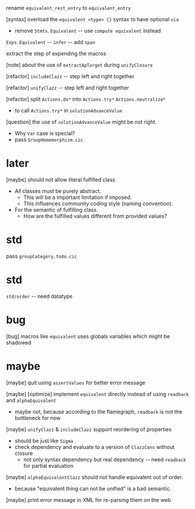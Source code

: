 rename `equivalent_rest_entry` to `equivalent_entry`

[syntax] overload the `equivalent <type> {}` syntax to have optional `via`

- remove `Stmts.Equivalent` -- use `compute equivalent` instead

`Exps.Equivalent` -- `infer` -- add `span`

extract the step of expending the macros

[note] about the use of `extractApTarget` during `unifyClosure`

[refactor] `includeClazz` -- step left and right together

[refactor] `unifyClazz` -- step left and right together

[refactor] split `Actions.do*` into `Actions.try*` `Actions.neutralize*`

- to call `Actions.try*` in `solutionAdvanceValue`

[question] the use of `solutionAdvanceValue` might be not right.

- Why `Var` case is special?
- pass `GroupHomomorphism.cic`

# later

[maybe] should not allow literal fulfilled class

- All classes must be purely abstract.
  - This will be a important limitation if imposed.
  - This influences community coding style (naming convention).
- For the semantic of fulfilling class.
  - How are the fulfilled values different from provided values?

# std

pass `groupCategory.todo.cic`

# std

`std/order` -- need datatype

# bug

[bug] macros like `equivalent` uses globals variables which might be shadowed

# maybe

[maybe] quit using `assertValues` for better error message

[maybe] [optimize] implement `equivalent` directly instead of using `readback` and `alphaEquivalent`

- maybe not, because according to the flamegraph, `readback` is not the bottleneck for now

[maybe] `unifyClazz` & `includeClazz` support reordering of properties

- should be just like `Sigma`
- check dependency and evaluate to a version of `ClazzCons` without closure
  - not only syntax dependency but real dependency -- need `readback` for partial evaluation

[maybe] `alphaEquivalentClazz` should not handle equivalent out of order.

- because "equivalent thing can not be unified" is a bad semantic.

[maybe] print error message in XML for re-parsing them on the web
